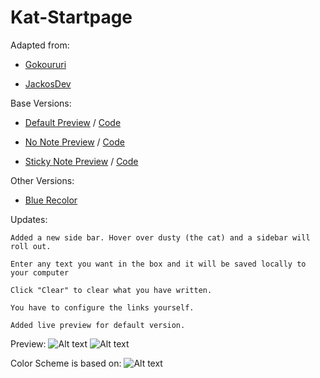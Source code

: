 Kat-Startpage
=============
Adapted from:

 - [Gokoururi](https://github.com/gokoururi/homepage) 
  	
 - [JackosDev](https://github.com/JackosDev/Minimo-Homepage)

Base Versions:

- [Default Preview](http://bokagha.github.io/Kat-Startpage/default/startpage.html)
/  [Code](https://github.com/Bokagha/Kat-Startpage/tree/gh-pages/default)

- [No Note Preview](http://bokagha.github.io/Kat-Startpage/no-note/startpage.html)
/  [Code](https://github.com/Bokagha/Kat-Startpage/tree/gh-pages/no-note)
- [Sticky Note Preview](http://bokagha.github.io/Kat-Startpage/sticky-note/stickynote.html)
/  [Code](https://github.com/Bokagha/Kat-Startpage/tree/gh-pages/sticky-note)

Other Versions:

- [Blue Recolor](#blank)

Updates:

  	Added a new side bar. Hover over dusty (the cat) and a sidebar will roll out.
  
  	Enter any text you want in the box and it will be saved locally to your computer
  
	Click "Clear" to clear what you have written.
	
	You have to configure the links yourself.
	
	Added live preview for default version.


Preview: 
![Alt text](/preview.png)
![Alt text](/sidebar.png)

Color Scheme is based on:
![Alt text](/gravityrush.png)
